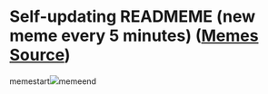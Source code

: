 # Self-updating READMEME (new meme every 5 minutes) ([Memes Source](https://bramses.notion.site/a49c1e962b7646879176ac3b327b6533?v=4d1eda54b170483cb03a40f257231764))

memestart![](https://www.notion.so/image/https%3A%2F%2Fs3-us-west-2.amazonaws.com%2Fsecure.notion-static.com%2F06d33f71-d643-41fd-9dc1-a37101953c37%2F8E1F28DF-564F-47C5-9632-966552806E77.jpeg?table=block&id=3a8efc0c-dbb2-47f8-8de0-1a9352d64484&cache=v2)memeend
